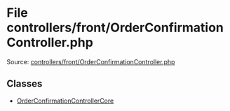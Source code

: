 File controllers/front/OrderConfirmationController.php
=========

Source: [controllers/front/OrderConfirmationController.php](https://github.com/PrestaShop/PrestaShop/blob/1.5.6.2/controllers/front/OrderConfirmationController.php)


Classes
-------

* [OrderConfirmationControllerCore](class.OrderConfirmationControllerCore.md)

